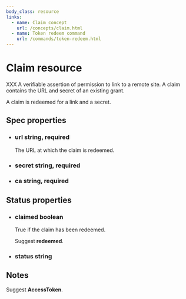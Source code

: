 ```yaml
---
body_class: resource
links:
  - name: Claim concept
    url: /concepts/claim.html
  - name: Token redeem command
    url: /commands/token-redeem.html
---
```


# Claim resource

<section>

XXX A verifiable assertion of permission to link to a remote
site.  A claim contains the URL and secret of an existing
grant.

A claim is redeemed for a link and a secret.

</section>

<section>

## Spec properties

- <h3 id="url">url <span class="property-info">string, required</span></h3>

  The URL at which the claim is redeemed.

- <h3 id="secret">secret <span class="property-info">string, required</span></h3>

- <h3 id="ca">ca <span class="property-info">string, required</span></h3>

</section>

<section>

## Status properties

- <h3 id="claimed">claimed <span class="property-info">boolean</span></h3>

  True if the claim has been redeemed.

  Suggest **redeemed**.

- <h3 id="status">status <span class="property-info">string</span></h3>

</section>

<section>

## Notes

Suggest **AccessToken**.

</section>
